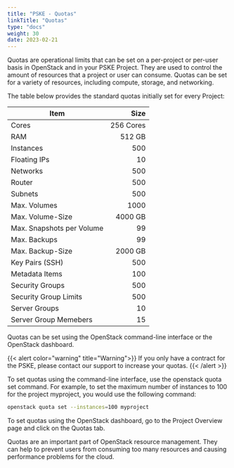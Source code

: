 ```yaml
---
title: "PSKE - Quotas"
linkTitle: "Quotas"
type: "docs"
weight: 30
date: 2023-02-21
---
```

Quotas are operational limits that can be set on a per-project or per-user basis in OpenStack and in your PSKE Project. They are used to control the amount of resources that a project or user can consume. Quotas can be set for a variety of resources, including compute, storage, and networking.

The table below provides the standard quotas initially set for every Project:

| Item                      |      Size |
|---------------------------|----------:|
| Cores                     | 256 Cores |
| RAM                       |    512 GB |
| Instances                 |       500 |
| Floating IPs              |        10 |
| Networks                  |       500 |
| Router                    |       500 |
| Subnets                   |       500 |
| Max. Volumes              |      1000 |
| Max. Volume-Size          |   4000 GB |
| Max. Snapshots per Volume |        99 |
| Max. Backups              |        99 |
| Max. Backup-Size          |   2000 GB |
| Key Pairs (SSH)           |       500 |
| Metadata Items            |       100 |
| Security Groups           |       500 |
| Security Group Limits     |       500 |
| Server Groups             |        10 |
| Server Group Memebers     |        15 |


Quotas can be set using the OpenStack command-line interface or the OpenStack dashboard.

{{< alert color="warning" title="Warning">}} If you only have a contract for the PSKE, please contact our support to increase your quotas. {{< /alert >}}

To set quotas using the command-line interface, use the openstack quota set command. For example, to set the maximum number of instances to 100 for the project myproject, you would use the following command:

```bash
openstack quota set --instances=100 myproject
```

To set quotas using the OpenStack dashboard, go to the Project Overview page and click on the Quotas tab.

Quotas are an important part of OpenStack resource management. They can help to prevent users from consuming too many resources and causing performance problems for the cloud.



